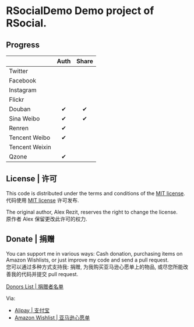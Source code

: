 # RSocialDemo Demo project of RSocial.

## Progress

|                | Auth  | Share |
| -------------- | :---: | :---: |
| Twitter        |       |       |
| Facebook       |       |       |
| Instagram      |       |       |
| Flickr         |       |       |
| Douban         |   ✔   |   ✔   |
| Sina Weibo     |   ✔   |   ✔   |
| Renren         |   ✔   |       |
| Tencent Weibo  |   ✔   |       |
| Tencent Weixin |       |       |
| Qzone          |   ✔   |       |

## License | 许可

This code is distributed under the terms and conditions of the [MIT license](http://opensource.org/licenses/MIT).  
代码使用 [MIT license](http://opensource.org/licenses/MIT) 许可发布.

The original author, Alex Rezit, reserves the right to change the license.  
原作者 Alex 保留更改此许可的权力.

## Donate | 捐赠

You can support me in various ways: Cash donation, purchasing items on Amazon Wishlists, or just improve my code and send a pull request.  
您可以通过多种方式支持我: 捐赠, 为我购买亚马逊心愿单上的物品, 或尽您所能改善我的代码并提交 pull request.

[Donors List | 捐赠者名单](https://github.com/AlexRezit/RSocialDemo/blob/master/DONORS.md)

Via:
* [Alipay | 支付宝](https://me.alipay.com/alexrezit)
* [Amazon Wishlist | 亚马逊心愿单](http://www.amazon.cn/wishlist/P8YMPIX8QFTN/)

